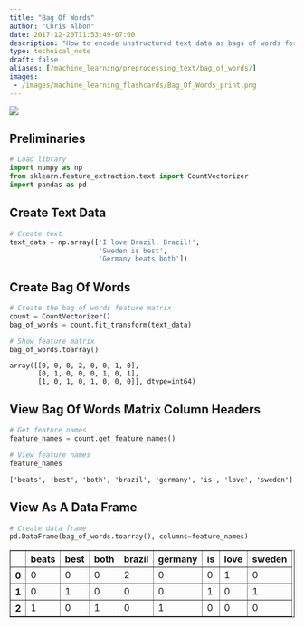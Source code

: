 ```yaml
---
title: "Bag Of Words"
author: "Chris Albon"
date: 2017-12-20T11:53:49-07:00
description: "How to encode unstructured text data as bags of words for machine learning in Python."
type: technical_note
draft: false
aliases: [/machine_learning/preprocessing_text/bag_of_words/]
images:
 - /images/machine_learning_flashcards/Bag_Of_Words_print.png
---
```

<a alt="Bag Of Words" href="https://machinelearningflashcards.com">
    <img src="/images/machine_learning_flashcards/Bag_Of_Words_print.png" class="flashcard center-block">
</a>

## Preliminaries


```python
# Load library
import numpy as np
from sklearn.feature_extraction.text import CountVectorizer
import pandas as pd
```

## Create Text Data


```python
# Create text
text_data = np.array(['I love Brazil. Brazil!',
                      'Sweden is best',
                      'Germany beats both'])
```

## Create Bag Of Words


```python
# Create the bag of words feature matrix
count = CountVectorizer()
bag_of_words = count.fit_transform(text_data)

# Show feature matrix
bag_of_words.toarray()
```




    array([[0, 0, 0, 2, 0, 0, 1, 0],
           [0, 1, 0, 0, 0, 1, 0, 1],
           [1, 0, 1, 0, 1, 0, 0, 0]], dtype=int64)



## View Bag Of Words Matrix Column Headers


```python
# Get feature names
feature_names = count.get_feature_names()

# View feature names
feature_names
```




    ['beats', 'best', 'both', 'brazil', 'germany', 'is', 'love', 'sweden']



## View As A Data Frame


```python
# Create data frame
pd.DataFrame(bag_of_words.toarray(), columns=feature_names)
```




<div>
<style>
    .dataframe thead tr:only-child th {
        text-align: right;
    }

    .dataframe thead th {
        text-align: left;
    }

    .dataframe tbody tr th {
        vertical-align: top;
    }
</style>
<table border="1" class="dataframe">
  <thead>
    <tr style="text-align: right;">
      <th></th>
      <th>beats</th>
      <th>best</th>
      <th>both</th>
      <th>brazil</th>
      <th>germany</th>
      <th>is</th>
      <th>love</th>
      <th>sweden</th>
    </tr>
  </thead>
  <tbody>
    <tr>
      <th>0</th>
      <td>0</td>
      <td>0</td>
      <td>0</td>
      <td>2</td>
      <td>0</td>
      <td>0</td>
      <td>1</td>
      <td>0</td>
    </tr>
    <tr>
      <th>1</th>
      <td>0</td>
      <td>1</td>
      <td>0</td>
      <td>0</td>
      <td>0</td>
      <td>1</td>
      <td>0</td>
      <td>1</td>
    </tr>
    <tr>
      <th>2</th>
      <td>1</td>
      <td>0</td>
      <td>1</td>
      <td>0</td>
      <td>1</td>
      <td>0</td>
      <td>0</td>
      <td>0</td>
    </tr>
  </tbody>
</table>
</div>


